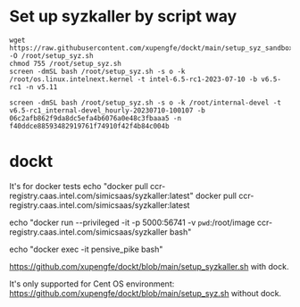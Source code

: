# Set up syzkaller by script way
```
wget https://raw.githubusercontent.com/xupengfe/dockt/main/setup_syz_sandbox.sh -O /root/setup_syz.sh
chmod 755 /root/setup_syz.sh
screen -dmSL bash /root/setup_syz.sh -s o -k /root/os.linux.intelnext.kernel -t intel-6.5-rc1-2023-07-10 -b v6.5-rc1 -n v5.11

screen -dmSL bash /root/setup_syz.sh -s o -k /root/internal-devel -t v6.5-rc1_internal-devel_hourly-20230710-100107 -b 06c2afb862f9da8dc5efa4b6076a0e48c3fbaaa5 -n f40ddce88593482919761f74910f42f4b84c004b
```

# dockt
It's for docker tests
echo "docker pull ccr-registry.caas.intel.com/simicsaas/syzkaller:latest"
docker pull ccr-registry.caas.intel.com/simicsaas/syzkaller:latest

echo "docker run --privileged -it -p 5000:56741 -v `pwd`:/root/image ccr-registry.caas.intel.com/simicsaas/syzkaller bash"

echo "docker exec -it pensive_pike bash"

https://github.com/xupengfe/dockt/blob/main/setup_syzkaller.sh with dock.

It's only supported for Cent OS environment:
https://github.com/xupengfe/dockt/blob/main/setup_syz.sh  without dock.
